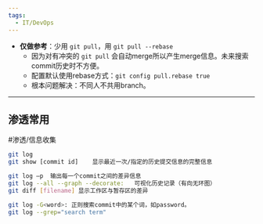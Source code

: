 ```yaml
---
tags:
  - IT/DevOps
---
```




- **仅做参考**：少用 `git pull`，用 `git pull --rebase`
	- 因为对有冲突的 `git pull` 会自动merge所以产生merge信息。未来搜索commit历史时不方便。
	- 配置默认使用rebase方式：`git config pull.rebase true`
	- 根本问题解决：不同人不共用branch。








---

## 渗透常用

#渗透/信息收集 

```bash
git log	
git show [commit id]	显示最近一次/指定的历史提交信息的完整信息

git log –p	输出每一个commit之间的差异信息
git log --all --graph --decorate: 	可视化历史记录（有向无环图）
git diff [filename]	显示工作区与暂存区的差异

git log -G<word>: 正则搜索commit中的某个词，如password。
git log --grep="search term"
```

